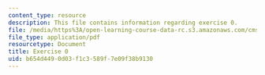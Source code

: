 ```yaml
---
content_type: resource
description: This file contains information regarding exercise 0.
file: /media/https%3A/open-learning-course-data-rc.s3.amazonaws.com/cms-405-media-and-methods-seeing-and-expression-spring-2013/b654d4490d03f1c3589f7e09f38b9130_MITCMS_405S13_exercise_0.pdf
file_type: application/pdf
resourcetype: Document
title: Exercise 0
uid: b654d449-0d03-f1c3-589f-7e09f38b9130
---
```

